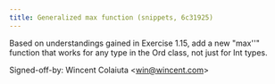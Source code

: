 ```yaml
---
title: Generalized max function (snippets, 6c31925)
---
```


Based on understandings gained in Exercise 1.15, add a new "max''" function that works for any type in the Ord class, not just for Int types.

Signed-off-by: Wincent Colaiuta &lt;win@wincent.com&gt;
